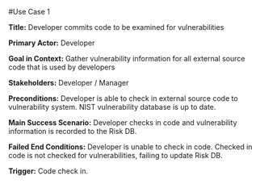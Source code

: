#Use Case 1

**Title:** Developer commits code to be examined for vulnerabilities 

**Primary Actor:** Developer

**Goal in Context:** Gather vulnerability information for all external source code that is used by developers

**Stakeholders:** Developer / Manager

**Preconditions:** Developer is able to check in external source code to vulnerability system. NIST vulnerability database is up to date. 

**Main Success Scenario:** Developer checks in code and vulnerability information is recorded to the Risk DB. 

**Failed End Conditions:** Developer is unable to check in code. Checked in code is not checked for vulnerabilities, failing to update Risk DB. 

**Trigger:** Code check in.
